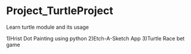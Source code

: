 # Project_TurtleProject
 Learn turtle module and its usage
 
 1)Hrist Dot Painting using python
 2)Etch-A-Sketch App
 3)Turtle Race bet game
